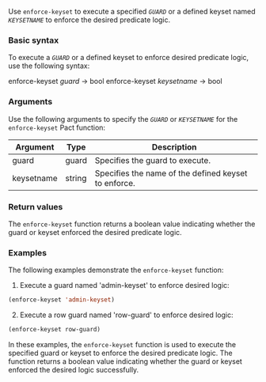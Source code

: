Use `enforce-keyset` to execute a specified *`GUARD`* or a defined keyset named *`KEYSETNAME`* to enforce the desired predicate logic.

### Basic syntax

To execute a *`GUARD`* or a defined keyset to enforce desired predicate logic, use the following syntax:

enforce-keyset *guard* -> bool
enforce-keyset *keysetname* -> bool

### Arguments

Use the following arguments to specify the *`GUARD`* or *`KEYSETNAME`* for the `enforce-keyset` Pact function:

| Argument   | Type   | Description                                        |
|------------|--------|----------------------------------------------------|
| guard      | guard  | Specifies the guard to execute.                    |
| keysetname | string | Specifies the name of the defined keyset to enforce.|

### Return values

The `enforce-keyset` function returns a boolean value indicating whether the guard or keyset enforced the desired predicate logic.

### Examples

The following examples demonstrate the `enforce-keyset` function:

1. Execute a guard named 'admin-keyset' to enforce desired logic:

```lisp
(enforce-keyset 'admin-keyset)
```

2. Execute a row guard named 'row-guard' to enforce desired logic:

```lisp
(enforce-keyset row-guard)
```

In these examples, the `enforce-keyset` function is used to execute the specified guard or keyset to enforce the desired predicate logic. The function returns a boolean value indicating whether the guard or keyset enforced the desired logic successfully.
